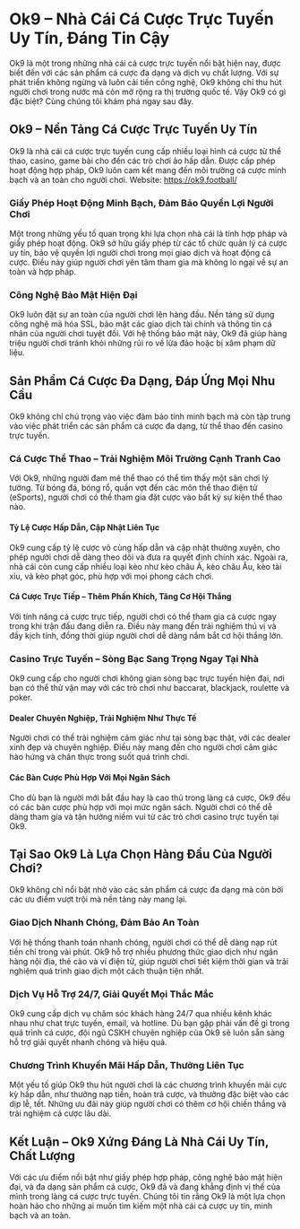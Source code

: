 <h1>Ok9 &ndash; Nhà Cái Cá Cược Trực Tuyến Uy Tín, Đáng Tin Cậy</h1>

<p>Ok9 là một trong những nhà cái cá cược trực tuyến nổi bật hiện nay, được biết đến với các sản phẩm cá cược đa dạng và dịch vụ chất lượng. Với sự phát triển không ngừng và luôn cải tiến công nghệ, Ok9 không chỉ thu hút người chơi trong nước mà còn mở rộng ra thị trường quốc tế. Vậy Ok9 có gì đặc biệt? Cùng chúng tôi khám phá ngay sau đây.</p>

<h2>Ok9 &ndash; Nền Tảng Cá Cược Trực Tuyến Uy Tín</h2>

<p>Ok9 là nhà cái cá cược trực tuyến cung cấp nhiều loại hình cá cược từ thể thao, casino, game bài cho đến các trò chơi ảo hấp dẫn. Được cấp phép hoạt động hợp pháp, Ok9 luôn cam kết mang đến môi trường cá cược minh bạch và an toàn cho người chơi.&nbsp;Website:&nbsp;<a href="https://ok9.football">https://ok9.football/</a></p>

<h3>Giấy Phép Hoạt Động Minh Bạch, Đảm Bảo Quyền Lợi Người Chơi</h3>

<p>Một trong những yếu tố quan trọng khi lựa chọn nhà cái là tính hợp pháp và giấy phép hoạt động. Ok9 sở hữu giấy phép từ các tổ chức quản lý cá cược uy tín, bảo vệ quyền lợi người chơi trong mọi giao dịch và hoạt động cá cược. Điều này giúp người chơi yên tâm tham gia mà không lo ngại về sự an toàn và hợp pháp.</p>

<h3>Công Nghệ Bảo Mật Hiện Đại</h3>

<p>Ok9 luôn đặt sự an toàn của người chơi lên hàng đầu. Nền tảng sử dụng công nghệ mã hóa SSL, bảo mật các giao dịch tài chính và thông tin cá nhân của người chơi tuyệt đối. Với hệ thống bảo mật này, Ok9 đã giúp hàng triệu người chơi tránh khỏi những rủi ro về lừa đảo hoặc bị xâm phạm dữ liệu.</p>

<h2>Sản Phẩm Cá Cược Đa Dạng, Đáp Ứng Mọi Nhu Cầu</h2>

<p>Ok9 không chỉ chú trọng vào việc đảm bảo tính minh bạch mà còn tập trung vào việc phát triển các sản phẩm cá cược đa dạng, từ thể thao đến casino trực tuyến.</p>

<h3>Cá Cược Thể Thao &ndash; Trải Nghiệm Môi Trường Cạnh Tranh Cao</h3>

<p>Với Ok9, những người đam mê thể thao có thể tìm thấy một sân chơi lý tưởng. Từ bóng đá, bóng rổ, quần vợt đến các môn thể thao điện tử (eSports), người chơi có thể tham gia đặt cược vào bất kỳ sự kiện thể thao nào.</p>

<h4>Tỷ Lệ Cược Hấp Dẫn, Cập Nhật Liên Tục</h4>

<p>Ok9 cung cấp tỷ lệ cược vô cùng hấp dẫn và cập nhật thường xuyên, cho phép người chơi dễ dàng theo dõi và đưa ra quyết định chính xác. Ngoài ra, nhà cái còn cung cấp nhiều loại kèo như kèo châu Á, kèo châu Âu, kèo tài xỉu, và kèo phạt góc, phù hợp với mọi phong cách chơi.</p>

<h4>Cá Cược Trực Tiếp &ndash; Thêm Phấn Khích, Tăng Cơ Hội Thắng</h4>

<p>Với tính năng cá cược trực tiếp, người chơi có thể tham gia cá cược ngay trong khi trận đấu đang diễn ra. Điều này mang đến trải nghiệm thú vị và đầy kịch tính, đồng thời giúp người chơi dễ dàng nắm bắt cơ hội thắng lớn.</p>

<h3>Casino Trực Tuyến &ndash; Sòng Bạc Sang Trọng Ngay Tại Nhà</h3>

<p>Ok9 cung cấp cho người chơi không gian sòng bạc trực tuyến hiện đại, nơi bạn có thể thử vận may với các trò chơi như baccarat, blackjack, roulette và poker.</p>

<h4>Dealer Chuyên Nghiệp, Trải Nghiệm Như Thực Tế</h4>

<p>Người chơi có thể trải nghiệm cảm giác như tại sòng bạc thật, với các dealer xinh đẹp và chuyên nghiệp. Điều này mang đến cho người chơi cảm giác hào hứng và chân thực trong suốt quá trình chơi.</p>

<h4>Các Bàn Cược Phù Hợp Với Mọi Ngân Sách</h4>

<p>Cho dù bạn là người mới bắt đầu hay là cao thủ trong làng cá cược, Ok9 đều có các bàn cược phù hợp với mọi mức ngân sách. Người chơi có thể dễ dàng tham gia và tận hưởng niềm vui từ các trò chơi casino trực tuyến tại Ok9.</p>

<h2>Tại Sao Ok9 Là Lựa Chọn Hàng Đầu Của Người Chơi?</h2>

<p>Ok9 không chỉ nổi bật nhờ vào các sản phẩm cá cược đa dạng mà còn bởi các ưu điểm vượt trội mà nền tảng này mang lại.</p>

<h3>Giao Dịch Nhanh Chóng, Đảm Bảo An Toàn</h3>

<p>Với hệ thống thanh toán nhanh chóng, người chơi có thể dễ dàng nạp rút tiền chỉ trong vài phút. Ok9 hỗ trợ nhiều phương thức giao dịch như ngân hàng nội địa, thẻ cào và ví điện tử, giúp người chơi tiết kiệm thời gian và trải nghiệm quá trình giao dịch một cách thuận tiện nhất.</p>

<h3>Dịch Vụ Hỗ Trợ 24/7, Giải Quyết Mọi Thắc Mắc</h3>

<p>Ok9 cung cấp dịch vụ chăm sóc khách hàng 24/7 qua nhiều kênh khác nhau như chat trực tuyến, email, và hotline. Dù bạn gặp phải vấn đề gì trong quá trình cá cược, đội ngũ CSKH chuyên nghiệp của Ok9 sẽ luôn sẵn sàng hỗ trợ giải quyết nhanh chóng và hiệu quả.</p>

<h3>Chương Trình Khuyến Mãi Hấp Dẫn, Thưởng Liên Tục</h3>

<p>Một yếu tố giúp Ok9 thu hút người chơi là các chương trình khuyến mãi cực kỳ hấp dẫn, như thưởng nạp tiền, hoàn trả cược, và thưởng đặc biệt vào các dịp lễ, tết. Những ưu đãi này giúp người chơi có thêm cơ hội chiến thắng và trải nghiệm cá cược lâu dài.</p>

<h2>Kết Luận &ndash; Ok9 Xứng Đáng Là Nhà Cái Uy Tín, Chất Lượng</h2>

<p>Với các ưu điểm nổi bật như giấy phép hợp pháp, công nghệ bảo mật hiện đại, và đa dạng sản phẩm cá cược, Ok9 đã và đang khẳng định vị thế của mình trong làng cá cược trực tuyến. Chúng tôi tin rằng Ok9 là một lựa chọn hoàn hảo cho những ai muốn tìm kiếm một nhà cái cá cược uy tín, minh bạch và an toàn.</p>
